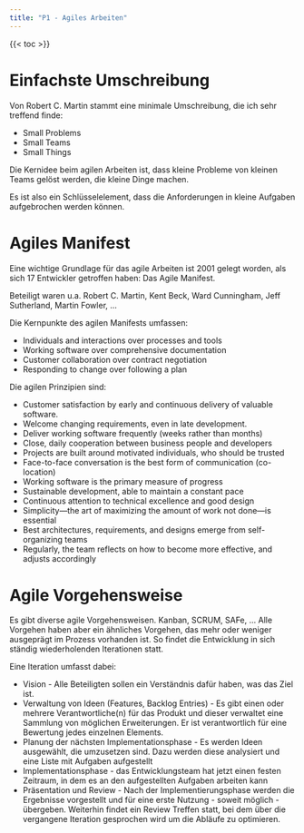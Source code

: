```yaml
---
title: "P1 - Agiles Arbeiten"
---
```


{{< toc >}}

# Einfachste Umschreibung

Von Robert C. Martin stammt eine minimale Umschreibung, die ich sehr treffend finde:

- Small Problems
- Small Teams
- Small Things

Die Kernidee beim agilen Arbeiten ist, dass kleine Probleme von kleinen Teams gelöst werden, die kleine Dinge machen.

Es ist also ein Schlüsselelement, dass die Anforderungen in kleine Aufgaben aufgebrochen werden können.

# Agiles Manifest

Eine wichtige Grundlage für das agile Arbeiten ist 2001 gelegt worden, als sich 17 Entwickler getroffen haben: Das Agile Manifest.

Beteiligt waren u.a. Robert C. Martin, Kent Beck, Ward Cunningham, Jeff Sutherland, Martin Fowler, ...

Die Kernpunkte des agilen Manifests umfassen:
- Individuals and interactions over processes and tools
- Working software over comprehensive documentation
- Customer collaboration over contract negotiation
- Responding to change over following a plan

Die agilen Prinzipien sind:
- Customer satisfaction by early and continuous delivery of valuable software.
- Welcome changing requirements, even in late development.
- Deliver working software frequently (weeks rather than months)
- Close, daily cooperation between business people and developers
- Projects are built around motivated individuals, who should be trusted
- Face-to-face conversation is the best form of communication (co-location)
- Working software is the primary measure of progress
- Sustainable development, able to maintain a constant pace
- Continuous attention to technical excellence and good design
- Simplicity—the art of maximizing the amount of work not done—is essential
- Best architectures, requirements, and designs emerge from self-organizing teams
- Regularly, the team reflects on how to become more effective, and adjusts accordingly

# Agile Vorgehensweise

Es gibt diverse agile Vorgehensweisen. Kanban, SCRUM, SAFe, ...
Alle Vorgehen haben aber ein ähnliches Vorgehen, das mehr oder weniger ausgeprägt im Prozess vorhanden ist. So findet die Entwicklung in sich ständig wiederholenden Iterationen statt.

Eine Iteration umfasst dabei:
- Vision - Alle Beteiligten sollen ein Verständnis dafür haben, was das Ziel ist.
- Verwaltung von Ideen (Features, Backlog Entries) - Es gibt einen oder mehrere Verantwortliche(n) für das Produkt und dieser verwaltet eine Sammlung von möglichen Erweiterungen. Er ist verantwortlich für eine Bewertung jedes einzelnen Elements.
- Planung der nächsten Implementationsphase - Es werden Ideen ausgewählt, die umzusetzen sind. Dazu werden diese analysiert und eine Liste mit Aufgaben aufgestellt
- Implementationsphase - das Entwicklungsteam hat jetzt einen festen Zeitraum, in dem es an den aufgestellten Aufgaben arbeiten kann
- Präsentation und Review - Nach der Implementierungsphase werden die Ergebnisse vorgestellt und für eine erste Nutzung - soweit möglich - übergeben. Weiterhin findet ein Review Treffen statt, bei dem über die vergangene Iteration gesprochen wird um die Abläufe zu optimieren.


